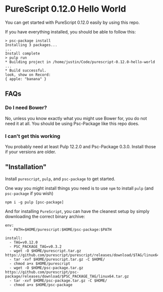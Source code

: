 # PureScript 0.12.0 Hello World

You can get started with PureScript 0.12.0 easily by using this repo.

If you have everything installed, you should be able to follow this:

```
> psc-package install
Installing 3 packages...
...
Install complete
> pulp run
* Building project in /home/justin/Code/purescript-0.12.0-hello-world
...
* Build successful.
look, show on Record:
{ apple: "banana" }
```

## FAQs

### Do I need Bower?

No, unless you know exactly what you might use Bower for, you do not need it at all. You should be using Psc-Package like this repo does.

### I can't get this working

You probably need at least Pulp 12.2.0 and Psc-Package 0.3.0. Install those if your versions are older.

## "Installation"

Install `purescript`, `pulp`, and `psc-package` to get started.

One way you might install things you need is to use `npm` to install `pulp` (and `psc-package` if you wish)

`npm i -g pulp [psc-package]`

And for installing `PureScript`, you can have the cleanest setup by simply downloading the correct binary archive:

```
env:
  - PATH=$HOME/purescript:$HOME/psc-package:$PATH

install:
  - TAG=v0.12.0
  - PSC_PACKAGE_TAG=v0.3.2
  - wget -O $HOME/purescript.tar.gz https://github.com/purescript/purescript/releases/download/$TAG/linux64.tar.gz
  - tar -xvf $HOME/purescript.tar.gz -C $HOME/
  - chmod a+x $HOME/purescript
  - wget -O $HOME/psc-package.tar.gz https://github.com/purescript/psc-package/releases/download/$PSC_PACKAGE_TAG/linux64.tar.gz
  - tar -xvf $HOME/psc-package.tar.gz -C $HOME/
  - chmod a+x $HOME/psc-package
```

